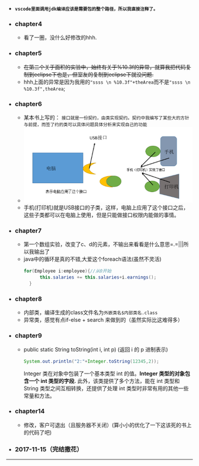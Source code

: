 * **`vscode里面调用jdk编译应该是需要包的整个路径，所以我直接注释了。`**
* ### chapter4
    * 看了一圈，没什么好修改的hhh.<br>
* ### chapter5
    * ~~在第二个关于面积的实验中，始终有关于%10.3f的异常，就算我把代码复制到eclipse下也是，但室友的复制到eclipse下就没问题.~~<br>
    * hhh上面的异常是因为我用的`"ssss \n %10.3f"+theArea`而不是`"ssss \n %10.3f",theArea`;<br>
* ### chapter6
    * 某本书上写的： `接口就是一份契约，由类实现契约。契约中我编写了某些大的方针与前提，而签了约的类可以具体问题具体分析来实现自己的功能`<br>
    * ![interface](https://github.com/anlance/anlance/blob/master/SeaLong/picture/interface.png)<br>
    * 手机(打印机)就是USB接口的子类，这样，电脑上应用了这个接口之后，这些子类都可以在电脑上使用，但是只能做接口权限内能做的事情。<br>
* ### chapter7
    * 第一个数组实验，改变了c、d的元素，不输出来看看是什么意思=.=|||所以我输出了<br>
    * java中的循环是真的不错,大爱这个foreach语法(虽然不灵活)
      ```java
      for(Employee i:employee){//从0开始
            this.salaries += this.salaries+i.earnings();
        }
      ```
* ### chapter8
    * 内部类，编译生成的class文件名为`外嵌类名$内部类名.class`<br>
    * 异常类，感觉有点if-else + search 来做到的（虽然实际比这难得多）<br>
* ### chapter9
    * public static String toString(int i, int p) (返回 i 的 p 进制表示)<br>
      ```java
      System.out.println("2:"+Integer.toString(12345,2));
      ```
      Integer 类在对象中包装了一个基本类型 int 的值。**Integer 类型的对象包含一个 int 类型的字段.**
      此外，该类提供了多个方法，能在 int 类型和 String 类型之间互相转换，还提供了处理 int 类型时非常有用的其他一些常量和方法。<br>
* ### chapter14
    * 修改，客户可退出（且服务器不关闭）(算小小的优化了一下这该死的书上的代码了吧)
* ### **2017-11-15（完结撒花）**
-----------------------------------------------------------------------

